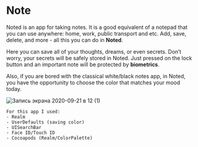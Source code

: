 # Note

Noted is an app for taking notes. It is a good equivalent of a notepad that you can use anywhere: home, work, public transport and etc. Add, save, delete, and more - all this you can do in **Noted**.
 
Here you can save all of your thoughts, dreams, or even secrets. Don’t worry, your secrets will be safely stored in Noted. Just pressed on the lock button and an important note will be protected by **biometrics**.
 
Also, if you are bored with the classical white/black notes app, in Noted, you have the opportunity to choose the color that matches your mood today.

![Запись экрана 2020-09-21 в 12 (1)](https://user-images.githubusercontent.com/46355522/93753321-a5cf8500-fc08-11ea-8ecd-565bb8f60036.gif)

```
For this app I used:
- Realm
- UserDefaults (saving color)
- UISearchBar
- Face ID/Touch ID
- Сocoapods (Realm/ColorPalette)
```
